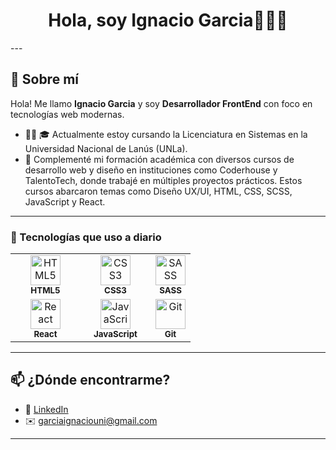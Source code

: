 <h1 align="center">Hola, soy Ignacio Garcia👨🏻‍💻</h1>

<div>
  
</div>
---

## 🙋 Sobre mí

Hola! Me llamo **Ignacio Garcia** y soy **Desarrollador FrontEnd** con foco en tecnologías web modernas.

- 👨‍💻 🎓 Actualmente estoy cursando la Licenciatura en Sistemas en la Universidad Nacional de Lanús (UNLa).
- 🧠 Complementé mi formación académica con diversos cursos de desarrollo web y diseño en instituciones como Coderhouse y TalentoTech, donde trabajé en múltiples proyectos prácticos. Estos cursos abarcaron temas como Diseño UX/UI, HTML, CSS, SCSS, JavaScript y React.

---

<h3>💼 Tecnologías que uso a diario</h3>

<table>
  <tr>
    <td align="center" width="96">
      <img src="https://cdn.svgporn.com/logos/html-5.svg" height="48px" alt="HTML5" /><br/>
      <sub><b>HTML5</b></sub>
    </td>
    <td align="center" width="96">
      <img src="https://cdn.worldvectorlogo.com/logos/css-3.svg" height="48px" alt="CSS3" /><br/>
      <sub><b>CSS3</b></sub>
    </td>
    <td align="center">
      <img src="https://upload.wikimedia.org/wikipedia/commons/9/96/Sass_Logo_Color.svg" height="48px" alt="SASS" /><br/>
      <sub><b>SASS</b></sub>
    </td>
  </tr>
  <tr>
    <td align="center">
      <img src="https://cdn.worldvectorlogo.com/logos/react-2.svg" height="48px" alt="React" /><br/>
      <sub><b>React</b></sub>
    </td>
    <td align="center">
      <img src="https://cdn.svgporn.com/logos/javascript.svg" height="48px" alt="JavaScript" /><br/>
      <sub><b>JavaScript</b></sub>
    </td>
    <td align="center">
      <img src="https://cdn.svgporn.com/logos/git-icon.svg" height="48px" alt="Git" /><br/>
      <sub><b>Git</b></sub>
    </td>
  </tr>
</table>


---

## 📫 ¿Dónde encontrarme?

- 💼 [LinkedIn](www.linkedin.com/in/ignaciogarcia-webdeveloper)
- ✉️ garciaignaciouni@gmail.com

---
